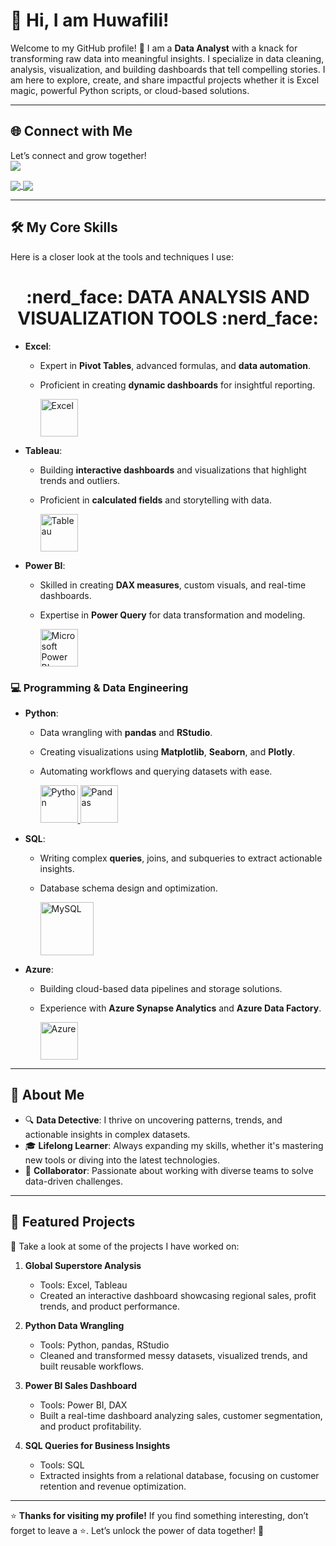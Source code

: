 # 👋 Hi, I am Huwafili!  


Welcome to my GitHub profile! 🌟 I am a **Data Analyst** with a knack for transforming raw data into meaningful insights. I specialize in data cleaning, analysis, visualization, and building dashboards that tell compelling stories. I am here to explore, create, and share impactful projects whether it is Excel magic, powerful Python scripts, or cloud-based solutions.  

---


## 🌐 Connect with Me  

Let’s connect and grow together!  
<a href="https://www.linkedin.com/in/harrison-uwafili-83451ab8?lipi=urn%3Ali%3Apage%3Ad_flagship3_profile_view_base_contact_details%3BwF%2BVISJ7RQuT3QxzRmqO3A%3D%3D " > 
  <img align="center" src="https://img.shields.io/badge/linkedin-%230077B5.svg?&style=for-the-badge&logo=linkedin&logoColor=white" />
</a>

<a href="https://public.tableau.com/app/profile/harrison.uwafili/vizzes">
  <img align="center" src="https://img.shields.io/badge/-Tableau-1e376b?style=for-the-badge&logo=tableau&logoColor=white"  />
</a>

<a href="mailto:uharrisonkanayo@gmail.com">  
  <img align="center" src="https://img.shields.io/badge/gmail-f1f2f6.svg?&style=for-the-badge&logo=gmail&logoColor=red"  />
</a>


--- 

## 🛠️ My Core Skills  

Here is a closer look at the tools and techniques I use:  



###
<div align="center"> <h1 align="center"> :nerd_face:	 DATA ANALYSIS AND VISUALIZATION TOOLS :nerd_face: </h1> </div>

- **Excel**:  
  - Expert in **Pivot Tables**, advanced formulas, and **data automation**.  
  - Proficient in creating **dynamic dashboards** for insightful reporting.  
  
    <a href="#" target="_blank"> <img src="https://upload.wikimedia.org/wikipedia/commons/thumb/3/34/Microsoft_Office_Excel_%282019%E2%80%93present%29.svg/512px-Microsoft_Office_Excel_%282019%E2%80%93present%29.svg.png" alt="Excel" height="60"/> </a>

- **Tableau**:  
  - Building **interactive dashboards** and visualizations that highlight trends and outliers.  
  - Proficient in **calculated fields** and storytelling with data.  

     <a href="#" target="_blank"> <img src="https://upload.wikimedia.org/wikipedia/en/thumb/0/06/Tableau_logo.svg/1920px-Tableau_logo.svg.png" alt="Tableau" height="60"/> </a>


- **Power BI**:  
  - Skilled in creating **DAX measures**, custom visuals, and real-time dashboards.  
  - Expertise in **Power Query** for data transformation and modeling.  
   
     <a href="#" target="_blank"> <img src="https://insightsoftware.com/wp-content/uploads/2018/03/blog-microsoft-power-bi-solid-color.jpg" alt="Microsoft Power BI" height="60"/> </a>
</p>

### 💻 **Programming & Data Engineering**  

- **Python**:  
  - Data wrangling with **pandas** and **RStudio**.  
  - Creating visualizations using **Matplotlib**, **Seaborn**, and **Plotly**.  
  - Automating workflows and querying datasets with ease.  
  
    <a href="#"> <img src="https://www.python.org/static/community_logos/python-logo.png" alt="Python" height="60"/> </a>
     <a href="#" target="_blank"> <img src="https://upload.wikimedia.org/wikipedia/commons/thumb/e/ed/Pandas_logo.svg/2560px-Pandas_logo.svg.png" alt="Pandas" height="60"/> </a>
- **SQL**:  
  - Writing complex **queries**, joins, and subqueries to extract actionable insights.  
  - Database schema design and optimization.  
   
     <a href="#" target="_blank"> <img src="https://www.mysql.com/common/logos/logo-mysql-170x115.png" alt="MySQL" height="85"/> </a>
    
- **Azure**:  
  - Building cloud-based data pipelines and storage solutions.  
  - Experience with **Azure Synapse Analytics** and **Azure Data Factory**.  
 
    <a href="#" target="_blank"> <img src="https://upload.wikimedia.org/wikipedia/commons/thumb/a/a8/Microsoft_Azure_Logo.svg/187px-Microsoft_Azure_Logo.svg.png" alt="Azure" height="60"/> </a>
---

## 🚀 About Me  

- 🔍 **Data Detective**: I thrive on uncovering patterns, trends, and actionable insights in complex datasets.  
- 🎓 **Lifelong Learner**: Always expanding my skills, whether it's mastering new tools or diving into the latest technologies.  
- 🤝 **Collaborator**: Passionate about working with diverse teams to solve data-driven challenges.  

---

## 📂 Featured Projects  

🌟 Take a look at some of the projects I have worked on:  

1. **Global Superstore Analysis**  
   - Tools: Excel, Tableau  
   - Created an interactive dashboard showcasing regional sales, profit trends, and product performance.  

2. **Python Data Wrangling**  
   - Tools: Python, pandas, RStudio  
   - Cleaned and transformed messy datasets, visualized trends, and built reusable workflows.  

3. **Power BI Sales Dashboard**  
   - Tools: Power BI, DAX  
   - Built a real-time dashboard analyzing sales, customer segmentation, and product profitability.  

4. **SQL Queries for Business Insights**  
   - Tools: SQL  
   - Extracted insights from a relational database, focusing on customer retention and revenue optimization.  

---

⭐ **Thanks for visiting my profile!** If you find something interesting, don’t forget to leave a ⭐. Let’s unlock the power of data together! 🚀

